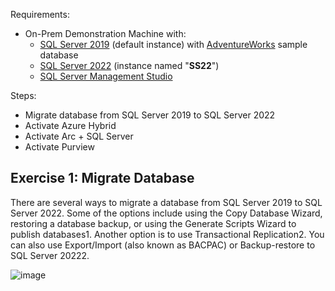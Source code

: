 Requirements:
* On-Prem Demonstration Machine with:
  * [SQL Server 2019](https://info.microsoft.com/ww-landing-sql-server-2019.html) (default instance) with [AdventureWorks](https://learn.microsoft.com/en-us/sql/samples/adventureworks-install-configure) sample database
  * [SQL Server 2022](https://info.microsoft.com/ww-landing-sql-server-2022.html) (instance named "**SS22**")
  * [SQL Server Management Studio](https://learn.microsoft.com/en-us/sql/ssms/download-sql-server-management-studio-ssms)

Steps:
* Migrate database from SQL Server 2019 to SQL Server 2022
* Activate Azure Hybrid
* Activate Arc + SQL Server
* Activate Purview

## Exercise 1: Migrate Database

There are several ways to migrate a database from SQL Server 2019 to SQL Server 2022. Some of the options include using the Copy Database Wizard, restoring a database backup, or using the Generate Scripts Wizard to publish databases1. Another option is to use Transactional Replication2. You can also use Export/Import (also known as BACPAC) or Backup-restore to SQL Server 20222.

![image](https://user-images.githubusercontent.com/44923999/234934326-6712a8cf-370f-4faa-9c79-0c8dc3f7fe08.png)
